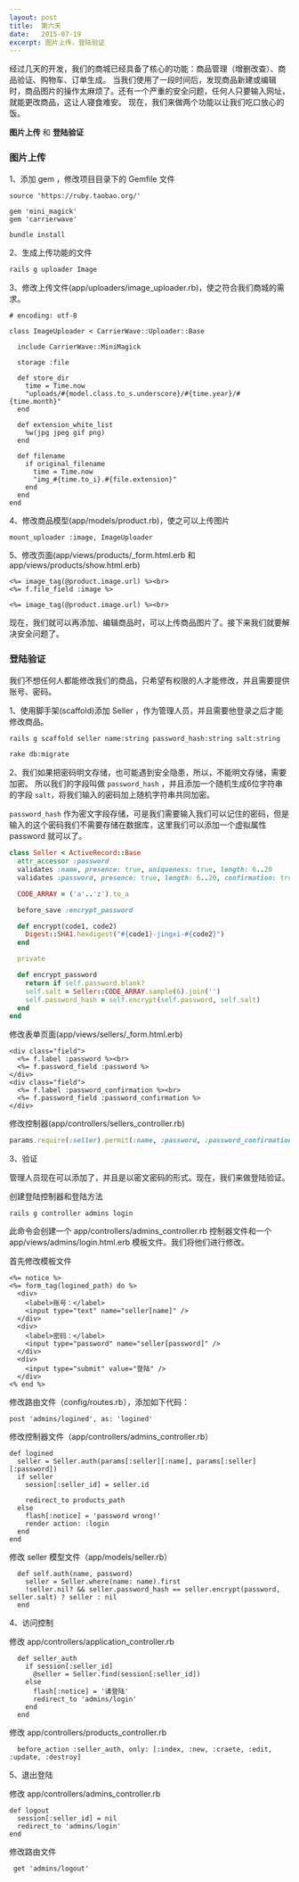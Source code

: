 ```yaml
---
layout: post
title:  第六天
date:   2015-07-19
excerpt: 图片上传，登陆验证
---
```


经过几天的开发，我们的商城已经具备了核心的功能：商品管理（增删改查）、商品验证、购物车、订单生成。
当我们使用了一段时间后，发现商品新建或编辑时，商品图片的操作太麻烦了。还有一个严重的安全问题，任何人只要输入网址，就能更改商品，这让人寝食难安。
现在，我们来做两个功能以让我们吃口放心的饭。

**图片上传** 和 **登陆验证**

### 图片上传

1、添加 gem ，修改项目目录下的 Gemfile 文件

```
source 'https://ruby.taobao.org/'
```

```
gem 'mini_magick'
gem 'carrierwave'
```

```bash
bundle install
```

2、生成上传功能的文件

```bash
rails g uploader Image
```

3、修改上传文件(app/uploaders/image_uploader.rb)，使之符合我们商城的需求。

```
# encoding: utf-8

class ImageUploader < CarrierWave::Uploader::Base

  include CarrierWave::MiniMagick

  storage :file

  def store_dir
    time = Time.now
    "uploads/#{model.class.to_s.underscore}/#{time.year}/#{time.month}"
  end

  def extension_white_list
    %w(jpg jpeg gif png)
  end

  def filename
    if original_filename
      time = Time.now
      "img_#{time.to_i}.#{file.extension}"
    end
  end
end
```

4、修改商品模型(app/models/product.rb)，使之可以上传图片

```
mount_uploader :image, ImageUploader
```


5、修改页面(app/views/products/_form.html.erb 和 app/views/products/show.html.erb)

```
<%= image_tag(@product.image.url) %><br>
<%= f.file_field :image %>
```

```
<%= image_tag(@product.image.url) %><br>
```

现在，我们就可以再添加、编辑商品时，可以上传商品图片了。接下来我们就要解决安全问题了。

### 登陆验证

我们不想任何人都能修改我们的商品，只希望有权限的人才能修改，并且需要提供账号、密码。

1、使用脚手架(scaffold)添加 Seller ，作为管理人员，并且需要他登录之后才能修改商品。

```bash
rails g scaffold seller name:string password_hash:string salt:string
```
```bash
rake db:migrate
```

2、我们如果把密码明文存储，也可能遇到安全隐患，所以，不能明文存储，需要加密。
所以我们的字段叫做 `password_hash` ，并且添加一个随机生成6位字符串的字段 `salt`，将我们输入的密码加上随机字符串共同加密。

`password_hash` 作为密文字段存储，可是我们需要输入我们可以记住的密码，但是输入的这个密码我们不需要存储在数据库，这里我们可以添加一个虚拟属性 password 就可以了。

```ruby
class Seller < ActiveRecord::Base
  attr_accessor :password
  validates :name, presence: true, uniqueness: true, length: 6..20
  validates :password, presence: true, length: 6..20, confirmation: true, on: :create

  CODE_ARRAY = ('a'..'z').to_a

  before_save :encrypt_password

  def encrypt(code1, code2)
    Digest::SHA1.hexdigest("#{code1}-jingxi-#{code2}")
  end

  private

  def encrypt_password
    return if self.password.blank?
    self.salt = Seller::CODE_ARRAY.sample(6).join('')
    self.password_hash = self.encrypt(self.password, self.salt)
  end
end
```

修改表单页面(app/views/sellers/_form.html.erb)

```
<div class="field">
  <%= f.label :password %><br>
  <%= f.password_field :password %>
</div>
<div class="field">
  <%= f.label :password_confirmation %><br>
  <%= f.password_field :password_confirmation %>
</div>
```

修改控制器(app/controllers/sellers_controller.rb)

```ruby
params.require(:seller).permit(:name, :password, :password_confirmation)
```

3、验证

管理人员现在可以添加了，并且是以密文密码的形式。现在，我们来做登陆验证。

创建登陆控制器和登陆方法

```
rails g controller admins login
```

此命令会创建一个 app/controllers/admins_controller.rb 控制器文件和一个 app/views/admins/login.html.erb 模板文件。我们将他们进行修改。

首先修改模板文件

```
<%= notice %>
<%= form_tag(logined_path) do %>
  <div>
    <label>账号：</label>
    <input type="text" name="seller[name]" />
  </div>
  <div>
    <label>密码：</label>
    <input type="password" name="seller[password]" />
  </div>
  <div>
    <input type="submit" value="登陆" />
  </div>
<% end %>
```

修改路由文件（config/routes.rb），添加如下代码：

```
post 'admins/logined', as: 'logined'
```

修改控制器文件（app/controllers/admins_controller.rb）

```
def logined
  seller = Seller.auth(params[:seller][:name], params[:seller][:password])
  if seller
    session[:seller_id] = seller.id

    redirect_to products_path
  else
    flash[:notice] = 'password wrong!'
    render action: :login
  end
end
```

修改 seller 模型文件（app/models/seller.rb）

```
  def self.auth(name, password)
    seller = Seller.where(name: name).first
    !seller.nil? && seller.password_hash == seller.encrypt(password, seller.salt) ? seller : nil
  end
```

4、访问控制

修改 app/controllers/application_controller.rb

```
  def seller_auth
    if session[:seller_id]
      @seller = Seller.find(session[:seller_id])
    else
      flash[:notice] = '请登陆'
      redirect_to 'admins/login'
    end
  end
```

修改 app/controllers/products_controller.rb

```
  before_action :seller_auth, only: [:index, :new, :craete, :edit, :update, :destroy]
```

5、退出登陆

修改 app/controllers/admins_controller.rb

```
def logout
  session[:seller_id] = nil
  redirect_to 'admins/login'
end
```

修改路由文件

```
 get 'admins/logout'
```
